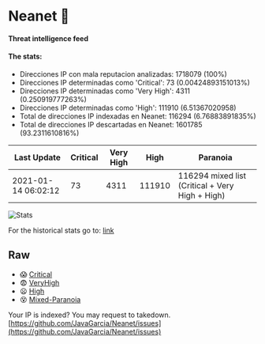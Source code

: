 # Neanet :hocho:
#### Threat intelligence feed
#### The stats:

- Direcciones IP con mala reputacion analizadas: 1718079 (100%)
- Direcciones IP determinadas como 'Critical':  73 (0.00424893151013%)
- Direcciones IP determinadas como 'Very High':  4311 (0.250919777263%)
- Direcciones IP determinadas como 'High':  111910 (6.51367020958)
- Total de direcciones IP indexadas en Neanet:  116294 (6.76883891835%)
- Total de direcciones IP descartadas en Neanet:  1601785 (93.2311610816%)

| Last Update | Critical | Very High | High | Paranoia |
| --- | --- | --- | --- | --- |
| 2021-01-14 06:02:12 | 73 | 4311 | 111910 | 116294 mixed list (Critical + Very High + High)|

![Stats](https://docs.google.com/spreadsheets/d/e/2PACX-1vSnaNMIXVabIpDJjufMlzH7poXnshF3mgd8Is1g9ytUEzVsP5my4Trn8f-xkoLLQ38xpL3HtmUexLo6/pubchart?oid=501124687&format=image)

For the historical stats go to: [link](/stats.csv)
## Raw
- :scream: [Critical](https://raw.githubusercontent.com/JavaGarcia/Neanet/master/blacklists/neanet_critical.txt)
- :fearful: [VeryHigh](https://raw.githubusercontent.com/JavaGarcia/Neanet/master/blacklists/neanet_veryHigh.txtt)
- :frowning: [High](https://raw.githubusercontent.com/JavaGarcia/Neanet/master/blacklists/neanet_high.txt)
- :dizzy_face: [Mixed-Paranoia](https://raw.githubusercontent.com/JavaGarcia/Neanet/master/blacklists/neanet_all.txt)


Your IP is indexed? You may request to takedown. [https://github.com/JavaGarcia/Neanet/issues](https://github.com/JavaGarcia/Neanet/issues)




























































































































































































































































































































































































































































































































































































































































































































































































































































































































































































































































































































































































































































































































































































































































































































































































































































































































































































































































































































































































































































































































































































































































































































































































































































































































































































































































































































































































































































































































































































































































































































































































































































































































































































































































































































































































































